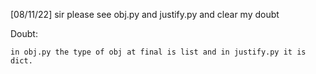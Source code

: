 [08/11/22] sir please see obj.py and justify.py and clear my doubt

Doubt:
	
	in obj.py the type of obj at final is list and in justify.py it is dict.




